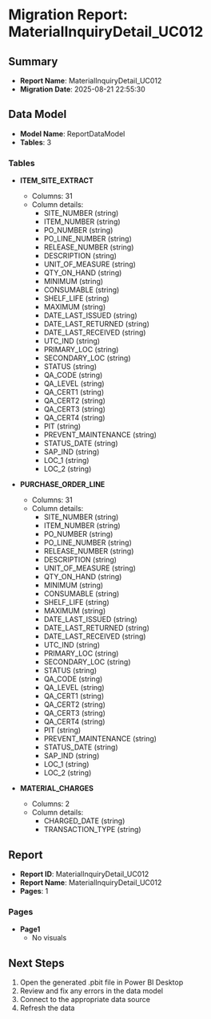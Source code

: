 # Migration Report: MaterialInquiryDetail_UC012

## Summary

- **Report Name**: MaterialInquiryDetail_UC012
- **Migration Date**: 2025-08-21 22:55:30

## Data Model

- **Model Name**: ReportDataModel
- **Tables**: 3

### Tables

- **ITEM_SITE_EXTRACT**
  - Columns: 31
  - Column details:
    - SITE_NUMBER (string)
    - ITEM_NUMBER (string)
    - PO_NUMBER (string)
    - PO_LINE_NUMBER (string)
    - RELEASE_NUMBER (string)
    - DESCRIPTION (string)
    - UNIT_OF_MEASURE (string)
    - QTY_ON_HAND (string)
    - MINIMUM (string)
    - CONSUMABLE (string)
    - SHELF_LIFE (string)
    - MAXIMUM (string)
    - DATE_LAST_ISSUED (string)
    - DATE_LAST_RETURNED (string)
    - DATE_LAST_RECEIVED (string)
    - UTC_IND (string)
    - PRIMARY_LOC (string)
    - SECONDARY_LOC (string)
    - STATUS (string)
    - QA_CODE (string)
    - QA_LEVEL (string)
    - QA_CERT1 (string)
    - QA_CERT2 (string)
    - QA_CERT3 (string)
    - QA_CERT4 (string)
    - PIT (string)
    - PREVENT_MAINTENANCE (string)
    - STATUS_DATE (string)
    - SAP_IND (string)
    - LOC_1 (string)
    - LOC_2 (string)

- **PURCHASE_ORDER_LINE**
  - Columns: 31
  - Column details:
    - SITE_NUMBER (string)
    - ITEM_NUMBER (string)
    - PO_NUMBER (string)
    - PO_LINE_NUMBER (string)
    - RELEASE_NUMBER (string)
    - DESCRIPTION (string)
    - UNIT_OF_MEASURE (string)
    - QTY_ON_HAND (string)
    - MINIMUM (string)
    - CONSUMABLE (string)
    - SHELF_LIFE (string)
    - MAXIMUM (string)
    - DATE_LAST_ISSUED (string)
    - DATE_LAST_RETURNED (string)
    - DATE_LAST_RECEIVED (string)
    - UTC_IND (string)
    - PRIMARY_LOC (string)
    - SECONDARY_LOC (string)
    - STATUS (string)
    - QA_CODE (string)
    - QA_LEVEL (string)
    - QA_CERT1 (string)
    - QA_CERT2 (string)
    - QA_CERT3 (string)
    - QA_CERT4 (string)
    - PIT (string)
    - PREVENT_MAINTENANCE (string)
    - STATUS_DATE (string)
    - SAP_IND (string)
    - LOC_1 (string)
    - LOC_2 (string)

- **MATERIAL_CHARGES**
  - Columns: 2
  - Column details:
    - CHARGED_DATE (string)
    - TRANSACTION_TYPE (string)


## Report

- **Report ID**: MaterialInquiryDetail_UC012
- **Report Name**: MaterialInquiryDetail_UC012
- **Pages**: 1

### Pages

- **Page1**
  - No visuals


## Next Steps

1. Open the generated .pbit file in Power BI Desktop
2. Review and fix any errors in the data model
3. Connect to the appropriate data source
4. Refresh the data
